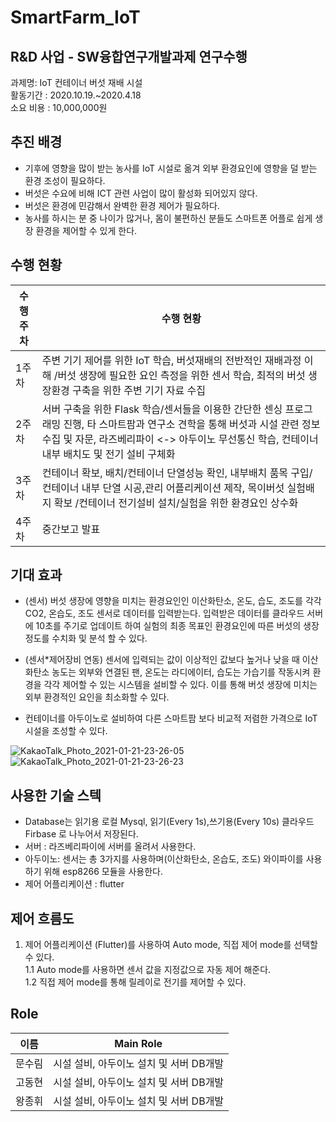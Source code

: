# SmartFarm_IoT

## R&D 사업 - SW융합연구개발과제 연구수행

과제명: IoT 컨테이너 버섯 재배 시설  
활동기간 : 2020.10.19.~2020.4.18  
소요 비용 : 10,000,000원


## 추진 배경

- 기후에 영향을 많이 받는 농사를 IoT 시설로 옮겨 외부 환경요인에 영향을 덜 받는 환경 조성이 필요하다.  
- 버섯은 수요에 비해 ICT 관련 사업이 많이 활성화 되어있지 않다.  
- 버섯은 환경에 민감해서 완벽한 환경 제어가 필요하다.  
- 농사를 하시는 분 중 나이가 많거나, 몸이 불편하신 분들도 스마트폰 어플로 쉽게 생장 환경을 제어할 수 있게 한다.   

## 수행 현황
|수행주차|수행 현황|  
|------|---|  
|1주차|주변 기기 제어를 위한 IoT 학습, 버섯재배의 전반적인 재배과정 이해 /버섯 생장에 필요한 요인 측정을 위한 센서 학습, 최적의 버섯 생장환경 구축을 위한 주변 기기 자료 수집 |
|2주차|서버 구축을 위한 Flask 학습/센서들을 이용한 간단한 센싱 프로그래밍 진행, 타 스마트팜과 연구소 견학을 통해 버섯과 시설 관련 정보 수집 및 자문, 라즈베리파이 <-> 아두이노 무선통신 학습, 컨테이너 내부 배치도 및 전기 설비 구체화 |
|3주차|컨테이너 확보, 배치/컨테이너 단열성능 확인, 내부배치 품목 구입/컨테이너 내부 단열 시공,관리 어플리케이션 제작, 목이버섯 실험배지 확보 /컨테이너 전기설비 설치/실험을 위한 환경요인 상수화 | 
|4주차| 중간보고 발표| 


## 기대 효과
- (센서) 버섯 생장에 영향을 미치는 환경요인인 이산화탄소, 온도, 습도, 조도를 각각 CO2, 온습도, 조도 센서로 데이터를 입력받는다. 입력받은 데이터를 클라우드 서버에 10초를 주기로 업데이트 하여 실험의 최종 목표인 환경요인에 따른 버섯의 생장 정도를 수치화 및 분석 할 수 있다.

 - (센서*제어장비 연동) 센서에 입력되는 값이 이상적인 값보다 높거나 낮을 때 이산화탄소 농도는 외부와 연결된 팬, 온도는 라디에이터, 습도는 가습기를 작동시켜 환경을 각각 제어할 수 있는 시스템을 설비할 수 있다. 이를 통해 버섯 생장에 미치는 외부 환경적인 요인을 최소화할 수 있다. 
 
- 컨테이너를 아두이노로 설비하여 다른 스마트팜 보다 비교적 저렴한 가격으로 IoT 시설을 조성할 수 있다. 

![KakaoTalk_Photo_2021-01-21-23-26-05](https://user-images.githubusercontent.com/42709887/105365001-26e36b00-5c41-11eb-9eda-e00020486e19.jpeg)
![KakaoTalk_Photo_2021-01-21-23-26-23](https://user-images.githubusercontent.com/42709887/105365008-2945c500-5c41-11eb-901d-e10b38979a1e.jpeg)

## 사용한 기술 스텍


- Database는 읽기용 로컬 Mysql, 읽기(Every 1s),쓰기용(Every 10s) 클라우드 Firbase 로 나누어서 저장된다. 
- 서버 : 라즈베리파이에 서버를 올려서 사용한다.
- 아두이노: 센서는 총 3가지를 사용하며(이산화탄소, 온습도, 조도) 와이파이를 사용하기 위해 esp8266 모듈을 사용한다.
- 제어 어플리케이션 : flutter

## 제어 흐름도

1. 제어 어플리케이션 (Flutter)를 사용하여 Auto mode, 직접 제어 mode를 선택할 수 있다.  
1.1  Auto mode를 사용하면 센서 값을 지정값으로 자동 제어 해준다.  
1.2 직접 제어 mode를 통해 릴레이로 전기를 제어할 수 있다.  

## Role
|이름 |Main Role|  
|------|---|  
|문수림|시설 설비, 아두이노 설치 및 서버 DB개발|
|고동현|시설 설비, 아두이노 설치 및 서버 DB개발|
|왕종휘|시설 설비, 아두이노 설치 및 서버 DB개발|